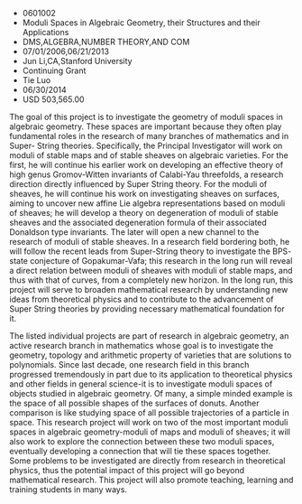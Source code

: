 
* 0601002
* Moduli Spaces in Algebraic Geometry, their Structures and their Applications
* DMS,ALGEBRA,NUMBER THEORY,AND COM
* 07/01/2006,06/21/2013
* Jun Li,CA,Stanford University
* Continuing Grant
* Tie Luo
* 06/30/2014
* USD 503,565.00

The goal of this project is to investigate the geometry of moduli spaces in
algebraic geometry. These spaces are important because they often play
fundamental roles in the research of many branches of mathematics and in Super-
String theories. Specifically, the Principal Investigator will work on moduli of
stable maps and of stable sheaves on algebraic varieties. For the first, he will
continue his earlier work on developing an effective theory of high genus
Gromov-Witten invariants of Calabi-Yau threefolds, a research direction directly
influenced by Super String theory. For the moduli of sheaves, he will continue
his work on investigating sheaves on surfaces, aiming to uncover new affine Lie
algebra representations based on moduli of sheaves; he will develop a theory on
degeneration of moduli of stable sheaves and the associated degeneration formula
of their associated Donaldson type invariants. The later will open a new channel
to the research of moduli of stable sheaves. In a research field bordering both,
he will follow the recent leads from Super-String theory to investigate the BPS-
state conjecture of Gopakumar-Vafa; this research in the long run will reveal a
direct relation between moduli of sheaves with moduli of stable maps, and thus
with that of curves, from a completely new horizon. In the long run, this
project will serve to broaden mathematical research by understanding new ideas
from theoretical physics and to contribute to the advancement of Super String
theories by providing necessary mathematical foundation for it.

The listed individual projects are part of research in algebraic geometry, an
active research branch in mathematics whose goal is to investigate the geometry,
topology and arithmetic property of varieties that are solutions to polynomials.
Since last decade, one research field in this branch progressed tremendously in
part due to its application to theoretical physics and other fields in general
science-it is to investigate moduli spaces of objects studied in algebraic
geometry. Of many, a simple minded example is the space of all possible shapes
of the surfaces of donuts. Another comparison is like studying space of all
possible trajectories of a particle in space. This research project will work on
two of the most important moduli spaces in algebraic geometry-moduli of maps and
moduli of sheaves; it will also work to explore the connection between these two
moduli spaces, eventually developing a connection that will tie these spaces
together. Some problems to be investigated are directly from research in
theoretical physics, thus the potential impact of this project will go beyond
mathematical research. This project will also promote teaching, learning and
training students in many ways.
